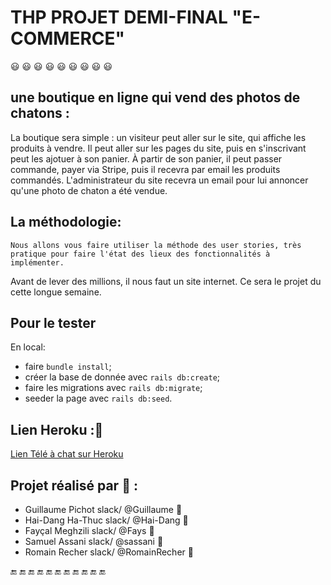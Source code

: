 
# THP PROJET DEMI-FINAL "E-COMMERCE"

:smiley: :smiley: :smiley: :smiley: :smiley: :smiley: :smiley: :smiley: :smiley:

##  une boutique en ligne qui vend des photos de chatons :
La boutique sera simple : un visiteur peut aller sur le site, qui affiche les produits à vendre. Il peut aller sur les pages du site, puis en s'inscrivant peut les ajotuer à son panier. À partir de son panier, il peut passer commande, payer via Stripe, puis il recevra par email les produits commandés. L'administrateur du site recevra un email pour lui annoncer qu'une photo de chaton a été vendue.

## La méthodologie:

   `Nous allons vous faire utiliser la méthode des user stories, très pratique pour faire l'état des lieux des fonctionnalités à implémenter.`

Avant de lever des millions, il nous faut un site internet. Ce sera le projet du cette longue semaine.

## Pour le tester
En local: 
* faire `bundle install`;
* créer la base de donnée avec `rails db:create`;
* faire les migrations avec `rails db:migrate`;
* seeder la page avec `rails db:seed`.

## Lien Heroku ::tiger:

[Lien Télé à chat sur Heroku](https://teleachat.herokuapp.com/)

## Projet réalisé par :tea: :

* Guillaume Pichot  slack/  @Guillaume    :tropical_fish:
* Hai-Dang Ha-Thuc  slack/  @Hai-Dang     :tropical_fish:
* Fayçal Meghzili   slack/  @Fays         :tropical_fish:
* Samuel Assani     slack/  @sassani      :tropical_fish:
* Romain Recher     slack/  @RomainRecher :tropical_fish:


:end: :end: :end: :end: :end: :end: :end: :end: :end: :end: :end:
